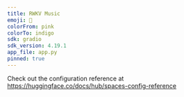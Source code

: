 ```yaml
---
title: RWKV Music
emoji: 🎵
colorFrom: pink
colorTo: indigo
sdk: gradio
sdk_version: 4.19.1
app_file: app.py
pinned: true
---
```


Check out the configuration reference at https://huggingface.co/docs/hub/spaces-config-reference